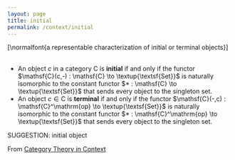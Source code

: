 ```yaml
---
layout: page
title: initial
permalink: /context/initial
---
```

[\normalfont{a representable characterization of initial or terminal objects}]  $\quad$

-  An object $c$ in a category $\mathsf{C}$ is **initial** if and only if the functor $\mathsf{C}(c,-) : \mathsf{C} \to \textup{\textsf{Set}}$ is naturally isomorphic to the constant functor $* : \mathsf{C} \to \textup{\textsf{Set}}$ that sends every object  to the singleton set.
-  An object $c \in \mathsf{C}$ is **terminal** if and only if the functor $\mathsf{C}(-,c) : \mathsf{C}^\mathrm{op} \to \textup{\textsf{Set}}$ is naturally isomorphic to the constant functor $* : \mathsf{C}^\mathrm{op} \to \textup{\textsf{Set}}$ that sends every object  to the singleton set.



SUGGESTION: initial object

From [Category Theory in Context](https://mathgloss.github.io/MathGloss/context.html)